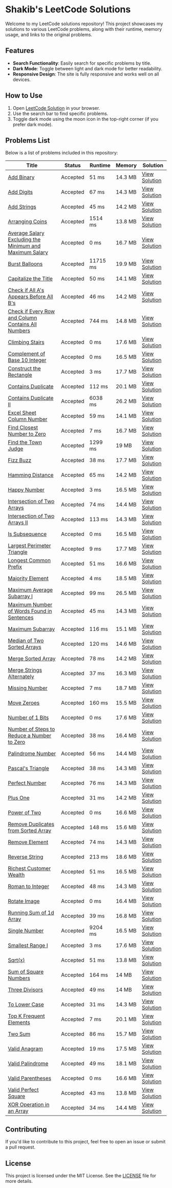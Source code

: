 # Shakib's LeetCode Solutions

Welcome to my LeetCode solutions repository! This project showcases my solutions to various LeetCode problems, along with their runtime, memory usage, and links to the original problems.

## Features

- **Search Functionality**: Easily search for specific problems by title.
- **Dark Mode**: Toggle between light and dark mode for better readability.
- **Responsive Design**: The site is fully responsive and works well on all devices.

## How to Use

1. Open [LeetCode Solution](https://mo-shakib.github.io/LeetCode/) in your browser.
2. Use the search bar to find specific problems.
3. Toggle dark mode using the moon icon in the top-right corner (if you prefer dark mode).

## Problems List

Below is a list of problems included in this repository:

| Title | Status | Runtime | Memory | Solution |
|-------|--------|---------|--------|----------|
| [Add Binary](https://leetcode.com/problems/add-binary) | Accepted | 51 ms | 14.3 MB | [View Solution](https://mo-shakib.github.io/LeetCode/) |
| [Add Digits](https://leetcode.com/problems/add-digits) | Accepted | 67 ms | 14.3 MB | [View Solution](https://mo-shakib.github.io/LeetCode/) |
| [Add Strings](https://leetcode.com/problems/add-strings) | Accepted | 45 ms | 14.2 MB | [View Solution](https://mo-shakib.github.io/LeetCode/) |
| [Arranging Coins](https://leetcode.com/problems/arranging-coins) | Accepted | 1514 ms | 13.8 MB | [View Solution](https://mo-shakib.github.io/LeetCode/) |
| [Average Salary Excluding the Minimum and Maximum Salary](https://leetcode.com/problems/average-salary-excluding-the-minimum-and-maximum-salary) | Accepted | 0 ms | 16.7 MB | [View Solution](https://mo-shakib.github.io/LeetCode/) |
| [Burst Balloons](https://leetcode.com/problems/burst-balloons) | Accepted | 11715 ms | 19.9 MB | [View Solution](https://mo-shakib.github.io/LeetCode/) |
| [Capitalize the Title](https://leetcode.com/problems/capitalize-the-title) | Accepted | 50 ms | 14.1 MB | [View Solution](https://mo-shakib.github.io/LeetCode/) |
| [Check if All A's Appears Before All B's](https://leetcode.com/problems/check-if-all-as-appears-before-all-bs) | Accepted | 46 ms | 14.2 MB | [View Solution](https://mo-shakib.github.io/LeetCode/) |
| [Check if Every Row and Column Contains All Numbers](https://leetcode.com/problems/check-if-every-row-and-column-contains-all-numbers) | Accepted | 744 ms | 14.8 MB | [View Solution](https://mo-shakib.github.io/LeetCode/) |
| [Climbing Stairs](https://leetcode.com/problems/climbing-stairs) | Accepted | 0 ms | 17.6 MB | [View Solution](https://mo-shakib.github.io/LeetCode/) |
| [Complement of Base 10 Integer](https://leetcode.com/problems/complement-of-base-10-integer) | Accepted | 0 ms | 16.5 MB | [View Solution](https://mo-shakib.github.io/LeetCode/) |
| [Construct the Rectangle](https://leetcode.com/problems/construct-the-rectangle) | Accepted | 3 ms | 17.7 MB | [View Solution](https://mo-shakib.github.io/LeetCode/) |
| [Contains Duplicate](https://leetcode.com/problems/contains-duplicate) | Accepted | 112 ms | 20.1 MB | [View Solution](https://mo-shakib.github.io/LeetCode/) |
| [Contains Duplicate II](https://leetcode.com/problems/contains-duplicate-ii) | Accepted | 6038 ms | 26.2 MB | [View Solution](https://mo-shakib.github.io/LeetCode/) |
| [Excel Sheet Column Number](https://leetcode.com/problems/excel-sheet-column-number) | Accepted | 59 ms | 14.1 MB | [View Solution](https://mo-shakib.github.io/LeetCode/) |
| [Find Closest Number to Zero](https://leetcode.com/problems/find-closest-number-to-zero) | Accepted | 7 ms | 16.7 MB | [View Solution](https://mo-shakib.github.io/LeetCode/) |
| [Find the Town Judge](https://leetcode.com/problems/find-the-town-judge) | Accepted | 1299 ms | 19 MB | [View Solution](https://mo-shakib.github.io/LeetCode/) |
| [Fizz Buzz](https://leetcode.com/problems/fizz-buzz) | Accepted | 38 ms | 17.7 MB | [View Solution](https://mo-shakib.github.io/LeetCode/) |
| [Hamming Distance](https://leetcode.com/problems/hamming-distance) | Accepted | 65 ms | 14.2 MB | [View Solution](https://mo-shakib.github.io/LeetCode/) |
| [Happy Number](https://leetcode.com/problems/happy-number) | Accepted | 3 ms | 16.5 MB | [View Solution](https://mo-shakib.github.io/LeetCode/) |
| [Intersection of Two Arrays](https://leetcode.com/problems/intersection-of-two-arrays) | Accepted | 74 ms | 14.4 MB | [View Solution](https://mo-shakib.github.io/LeetCode/) |
| [Intersection of Two Arrays II](https://leetcode.com/problems/intersection-of-two-arrays-ii) | Accepted | 113 ms | 14.3 MB | [View Solution](https://mo-shakib.github.io/LeetCode/) |
| [Is Subsequence](https://leetcode.com/problems/is-subsequence) | Accepted | 0 ms | 16.5 MB | [View Solution](https://mo-shakib.github.io/LeetCode/) |
| [Largest Perimeter Triangle](https://leetcode.com/problems/largest-perimeter-triangle) | Accepted | 9 ms | 17.7 MB | [View Solution](https://mo-shakib.github.io/LeetCode/) |
| [Longest Common Prefix](https://leetcode.com/problems/longest-common-prefix) | Accepted | 51 ms | 16.6 MB | [View Solution](https://mo-shakib.github.io/LeetCode/) |
| [Majority Element](https://leetcode.com/problems/majority-element) | Accepted | 4 ms | 18.5 MB | [View Solution](https://mo-shakib.github.io/LeetCode/) |
| [Maximum Average Subarray I](https://leetcode.com/problems/maximum-average-subarray-i) | Accepted | 99 ms | 26.5 MB | [View Solution](https://mo-shakib.github.io/LeetCode/) |
| [Maximum Number of Words Found in Sentences](https://leetcode.com/problems/maximum-number-of-words-found-in-sentences) | Accepted | 45 ms | 14.3 MB | [View Solution](https://mo-shakib.github.io/LeetCode/) |
| [Maximum Subarray](https://leetcode.com/problems/maximum-subarray) | Accepted | 116 ms | 15.1 MB | [View Solution](https://mo-shakib.github.io/LeetCode/) |
| [Median of Two Sorted Arrays](https://leetcode.com/problems/median-of-two-sorted-arrays) | Accepted | 120 ms | 14.6 MB | [View Solution](https://mo-shakib.github.io/LeetCode/) |
| [Merge Sorted Array](https://leetcode.com/problems/merge-sorted-array) | Accepted | 78 ms | 14.2 MB | [View Solution](https://mo-shakib.github.io/LeetCode/) |
| [Merge Strings Alternately](https://leetcode.com/problems/merge-strings-alternately) | Accepted | 37 ms | 16.3 MB | [View Solution](https://mo-shakib.github.io/LeetCode/) |
| [Missing Number](https://leetcode.com/problems/missing-number) | Accepted | 7 ms | 18.7 MB | [View Solution](https://mo-shakib.github.io/LeetCode/) |
| [Move Zeroes](https://leetcode.com/problems/move-zeroes) | Accepted | 160 ms | 15.5 MB | [View Solution](https://mo-shakib.github.io/LeetCode/) |
| [Number of 1 Bits](https://leetcode.com/problems/number-of-1-bits) | Accepted | 0 ms | 17.6 MB | [View Solution](https://mo-shakib.github.io/LeetCode/) |
| [Number of Steps to Reduce a Number to Zero](https://leetcode.com/problems/number-of-steps-to-reduce-a-number-to-zero) | Accepted | 38 ms | 16.4 MB | [View Solution](https://mo-shakib.github.io/LeetCode/) |
| [Palindrome Number](https://leetcode.com/problems/palindrome-number) | Accepted | 56 ms | 14.4 MB | [View Solution](https://mo-shakib.github.io/LeetCode/) |
| [Pascal's Triangle](https://leetcode.com/problems/pascals-triangle) | Accepted | 38 ms | 14.3 MB | [View Solution](https://mo-shakib.github.io/LeetCode/) |
| [Perfect Number](https://leetcode.com/problems/perfect-number) | Accepted | 76 ms | 14.3 MB | [View Solution](https://mo-shakib.github.io/LeetCode/) |
| [Plus One](https://leetcode.com/problems/plus-one) | Accepted | 31 ms | 14.2 MB | [View Solution](https://mo-shakib.github.io/LeetCode/) |
| [Power of Two](https://leetcode.com/problems/power-of-two) | Accepted | 0 ms | 16.6 MB | [View Solution](https://mo-shakib.github.io/LeetCode/) |
| [Remove Duplicates from Sorted Array](https://leetcode.com/problems/remove-duplicates-from-sorted-array) | Accepted | 148 ms | 15.6 MB | [View Solution](https://mo-shakib.github.io/LeetCode/) |
| [Remove Element](https://leetcode.com/problems/remove-element) | Accepted | 74 ms | 14.3 MB | [View Solution](https://mo-shakib.github.io/LeetCode/) |
| [Reverse String](https://leetcode.com/problems/reverse-string) | Accepted | 213 ms | 18.6 MB | [View Solution](https://mo-shakib.github.io/LeetCode/) |
| [Richest Customer Wealth](https://leetcode.com/problems/richest-customer-wealth) | Accepted | 51 ms | 16.5 MB | [View Solution](https://mo-shakib.github.io/LeetCode/) |
| [Roman to Integer](https://leetcode.com/problems/roman-to-integer) | Accepted | 48 ms | 14.3 MB | [View Solution](https://mo-shakib.github.io/LeetCode/) |
| [Rotate Image](https://leetcode.com/problems/rotate-image) | Accepted | 0 ms | 16.4 MB | [View Solution](https://mo-shakib.github.io/LeetCode/) |
| [Running Sum of 1d Array](https://leetcode.com/problems/running-sum-of-1d-array) | Accepted | 39 ms | 16.8 MB | [View Solution](https://mo-shakib.github.io/LeetCode/) |
| [Single Number](https://leetcode.com/problems/single-number) | Accepted | 9204 ms | 16.5 MB | [View Solution](https://mo-shakib.github.io/LeetCode/) |
| [Smallest Range I](https://leetcode.com/problems/smallest-range-i) | Accepted | 3 ms | 17.6 MB | [View Solution](https://mo-shakib.github.io/LeetCode/) |
| [Sqrt(x)](https://leetcode.com/problems/sqrtx) | Accepted | 51 ms | 13.8 MB | [View Solution](https://mo-shakib.github.io/LeetCode/) |
| [Sum of Square Numbers](https://leetcode.com/problems/sum-of-square-numbers) | Accepted | 164 ms | 14 MB | [View Solution](https://mo-shakib.github.io/LeetCode/) |
| [Three Divisors](https://leetcode.com/problems/three-divisors) | Accepted | 49 ms | 14 MB | [View Solution](https://mo-shakib.github.io/LeetCode/) |
| [To Lower Case](https://leetcode.com/problems/to-lower-case) | Accepted | 31 ms | 14.3 MB | [View Solution](https://mo-shakib.github.io/LeetCode/) |
| [Top K Frequent Elements](https://leetcode.com/problems/top-k-frequent-elements) | Accepted | 7 ms | 20.1 MB | [View Solution](https://mo-shakib.github.io/LeetCode/) |
| [Two Sum](https://leetcode.com/problems/two-sum) | Accepted | 86 ms | 15.7 MB | [View Solution](https://mo-shakib.github.io/LeetCode/) |
| [Valid Anagram](https://leetcode.com/problems/valid-anagram) | Accepted | 19 ms | 17.5 MB | [View Solution](https://mo-shakib.github.io/LeetCode/) |
| [Valid Palindrome](https://leetcode.com/problems/valid-palindrome) | Accepted | 49 ms | 18.1 MB | [View Solution](https://mo-shakib.github.io/LeetCode/) |
| [Valid Parentheses](https://leetcode.com/problems/valid-parentheses) | Accepted | 0 ms | 16.6 MB | [View Solution](https://mo-shakib.github.io/LeetCode/) |
| [Valid Perfect Square](https://leetcode.com/problems/valid-perfect-square) | Accepted | 43 ms | 13.8 MB | [View Solution](https://mo-shakib.github.io/LeetCode/) |
| [XOR Operation in an Array](https://leetcode.com/problems/xor-operation-in-an-array) | Accepted | 34 ms | 14.4 MB | [View Solution](https://mo-shakib.github.io/LeetCode/) |


## Contributing

If you'd like to contribute to this project, feel free to open an issue or submit a pull request.

## License

This project is licensed under the MIT License. See the [LICENSE](LICENSE) file for more details.

